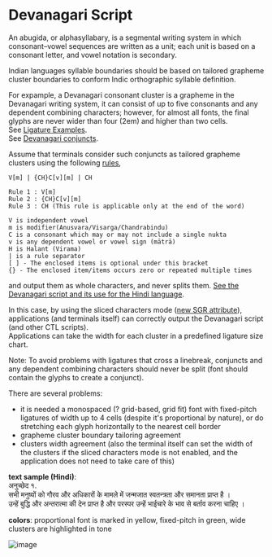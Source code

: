 # Devanagari Script

An abugida, or alphasyllabary, is a segmental writing system in which consonant–vowel sequences are written as a unit; each unit is based on a consonant letter, and vowel notation is secondary.

Indian languages syllable boundaries should be based on tailored grapheme cluster boundaries to conform Indic orthographic syllable definition.

For expample, a Devanagari consonant cluster is a grapheme in the Devanagari writing system, it can consist of up to five consonants and any dependent combining characters; however, for almost all fonts, the final glyphs are never wider than four (2em) and higher than two cells.  
See [Ligature Examples](http://www.sanskritweb.net/cakram/saMyoga-pattra.pdf).  
See [Devanagari conjuncts](https://en.wikipedia.org/wiki/Devanagari_conjuncts).

Assume that terminals consider such conjuncts as tailored grapheme clusters using the following [rules](https://www.unicode.org/L2/L2016/16161-indic-text-seg.pdf),

```
V[m] | {CH}C[v][m] | CH 

Rule 1 : V[m]
Rule 2 : {CH}C[v][m]
Rule 3 : CH (This rule is applicable only at the end of the word)

V is independent vowel
m is modifier(Anusvara/Visarga/Chandrabindu)
C is a consonant which may or may not include a single nukta
v is any dependent vowel or vowel sign (mātrā)
H is Halant (Virama)
| is a rule separator
[ ] - The enclosed items is optional under this bracket
{} - The enclosed item/items occurs zero or repeated multiple times
```

and output them as whole characters, and never splits them. [See the Devanagari script and its use for the Hindi language](https://r12a.github.io/scripts/devanagari/#boundaries).

In this case, by using the sliced characters mode ([new SGR attribute](https://gitlab.freedesktop.org/terminal-wg/specifications/issues/23)), applications (and terminals itself) can correctly output the Devanagari script (and other CTL scripts).  
Applications can take the width for each cluster in a predefined ligature size chart.

Note: To avoid problems with ligatures that cross a linebreak, conjuncts and any dependent combining characters should never be split (font should contain the glyphs to create a conjunct).

There are several problems:
- it is needed a monospaced (? grid-based, grid fit) font with fixed-pitch ligatures of width up to 4 cells (despite it's proportional by nature), or do stretching each glyph horizontally to the nearest cell border
- grapheme cluster boundary tailoring agreement
- clusters width agreement (also the terminal itself can set the width of the clusters if the sliced characters mode is not enabled, and the application does not need to take care of this)
 
__text sample (Hindi)__:  
अनुच्छेद १.  
 सभी मनुष्यों को गौरव और अधिकारों के मामले में जन्मजात स्वतन्त्रता और समानता प्राप्त है ।  
 उन्हें बुद्धि और अन्तरात्मा की देन प्राप्त है और परस्पर उन्हें भाईचारे के भाव से बर्ताव करना चाहिए ।  
  
__colors__: proportional font is marked in yellow, fixed-pitch in green, wide clusters are highlighted in tone  

![image](https://dice.netxs.online/cloud/monotty/github-devanagari-gui.png)

